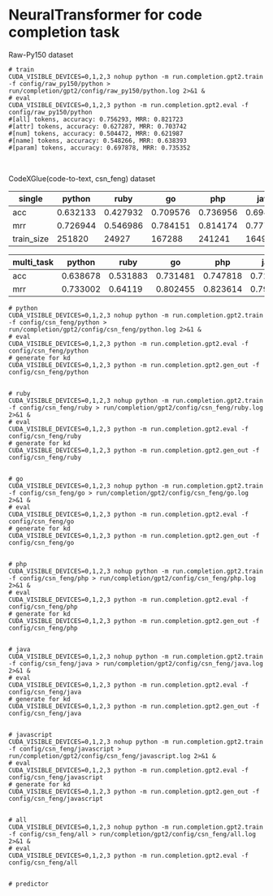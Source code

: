# NeuralTransformer for code completion task

Raw-Py150 dataset

```shell script
# train
CUDA_VISIBLE_DEVICES=0,1,2,3 nohup python -m run.completion.gpt2.train -f config/raw_py150/python > run/completion/gpt2/config/raw_py150/python.log 2>&1 &
# eval
CUDA_VISIBLE_DEVICES=0,1,2,3 python -m run.completion.gpt2.eval -f config/raw_py150/python
#[all] tokens, accuracy: 0.756293, MRR: 0.821723
#[attr] tokens, accuracy: 0.627287, MRR: 0.703742
#[num] tokens, accuracy: 0.504472, MRR: 0.621987
#[name] tokens, accuracy: 0.548266, MRR: 0.638393
#[param] tokens, accuracy: 0.697878, MRR: 0.735352
```

<br>

CodeXGlue(code-to-text, csn_feng) dataset

| single | python   | ruby     | go       | php      | java     | javascript |
|-----|----------|----------|----------|----------|----------|------------|
| acc | 0.632133 | 0.427932 | 0.709576 | 0.736956 | 0.694996 | 0.611418   |
| mrr | 0.726944 | 0.546986 | 0.784151 | 0.814174 | 0.777815 | 0.709278   |
| train_size | 251820 | 24927 | 167288 | 241241 | 164923 | 58025  |

| multi_task | python   | ruby     | go       | php      | java     | javascript |
|-----|----------|----------|----------|----------|----------|------------|
| acc | 0.638678 | 0.531883 | 0.731481 | 0.747818 | 0.71073 | 0.659851   |
| mrr | 0.733002 | 0.64119 | 0.802455 | 0.823614 | 0.792368 | 0.750832   |

```shell script
# python
CUDA_VISIBLE_DEVICES=0,1,2,3 nohup python -m run.completion.gpt2.train -f config/csn_feng/python > run/completion/gpt2/config/csn_feng/python.log 2>&1 &
# eval
CUDA_VISIBLE_DEVICES=0,1,2,3 python -m run.completion.gpt2.eval -f config/csn_feng/python
# generate for kd
CUDA_VISIBLE_DEVICES=0,1,2,3 python -m run.completion.gpt2.gen_out -f config/csn_feng/python


# ruby
CUDA_VISIBLE_DEVICES=0,1,2,3 nohup python -m run.completion.gpt2.train -f config/csn_feng/ruby > run/completion/gpt2/config/csn_feng/ruby.log 2>&1 &
# eval
CUDA_VISIBLE_DEVICES=0,1,2,3 python -m run.completion.gpt2.eval -f config/csn_feng/ruby
# generate for kd
CUDA_VISIBLE_DEVICES=0,1,2,3 python -m run.completion.gpt2.gen_out -f config/csn_feng/ruby


# go
CUDA_VISIBLE_DEVICES=0,1,2,3 nohup python -m run.completion.gpt2.train -f config/csn_feng/go > run/completion/gpt2/config/csn_feng/go.log 2>&1 &
# eval
CUDA_VISIBLE_DEVICES=0,1,2,3 python -m run.completion.gpt2.eval -f config/csn_feng/go
# generate for kd
CUDA_VISIBLE_DEVICES=0,1,2,3 python -m run.completion.gpt2.gen_out -f config/csn_feng/go


# php
CUDA_VISIBLE_DEVICES=0,1,2,3 nohup python -m run.completion.gpt2.train -f config/csn_feng/php > run/completion/gpt2/config/csn_feng/php.log 2>&1 &
# eval
CUDA_VISIBLE_DEVICES=0,1,2,3 python -m run.completion.gpt2.eval -f config/csn_feng/php
# generate for kd
CUDA_VISIBLE_DEVICES=0,1,2,3 python -m run.completion.gpt2.gen_out -f config/csn_feng/php


# java
CUDA_VISIBLE_DEVICES=0,1,2,3 nohup python -m run.completion.gpt2.train -f config/csn_feng/java > run/completion/gpt2/config/csn_feng/java.log 2>&1 &
# eval
CUDA_VISIBLE_DEVICES=0,1,2,3 python -m run.completion.gpt2.eval -f config/csn_feng/java
# generate for kd
CUDA_VISIBLE_DEVICES=0,1,2,3 python -m run.completion.gpt2.gen_out -f config/csn_feng/java


# javascript
CUDA_VISIBLE_DEVICES=0,1,2,3 nohup python -m run.completion.gpt2.train -f config/csn_feng/javascript > run/completion/gpt2/config/csn_feng/javascript.log 2>&1 &
# eval
CUDA_VISIBLE_DEVICES=0,1,2,3 python -m run.completion.gpt2.eval -f config/csn_feng/javascript
# generate for kd
CUDA_VISIBLE_DEVICES=0,1,2,3 python -m run.completion.gpt2.gen_out -f config/csn_feng/javascript


# all
CUDA_VISIBLE_DEVICES=0,1,2,3 nohup python -m run.completion.gpt2.train -f config/csn_feng/all > run/completion/gpt2/config/csn_feng/all.log 2>&1 &
# eval
CUDA_VISIBLE_DEVICES=0,1,2,3 python -m run.completion.gpt2.eval -f config/csn_feng/all


# predictor
```
